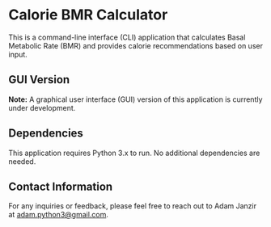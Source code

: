 # Calorie BMR Calculator

This is a command-line interface (CLI) application that calculates Basal Metabolic Rate (BMR) and provides calorie recommendations based on user input. 

## GUI Version

**Note:** A graphical user interface (GUI) version of this application is currently under development.

## Dependencies

This application requires Python 3.x to run. No additional dependencies are needed.

## Contact Information

For any inquiries or feedback, please feel free to reach out to Adam Janzir at adam.python3@gmail.com.
